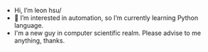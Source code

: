 - Hi, I’m leon hsu/
- 👀 I’m interested in automation, so I’m currently learning Python language.
- I'm a new guy in computer scientific realm. Please advise to me anything, thanks.

<!---
leon000694 is a ✨ special ✨ repository because its `README.md` (this file) appears on your GitHub profile.
You can click the Preview link to take a look at your changes.
--->

